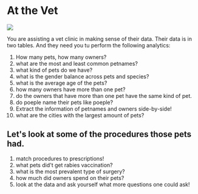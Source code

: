 # At the Vet

![](https://lh3.googleusercontent.com/proxy/q-paEHLGoGZsnC0bh9Zmz5cCKb58MQkIIB-retouRq2XG5OGNdA4rgY8O6eQ16dERTxd7Bxjuppgoey8-Hz6TMh4kJPgQeQYH2_-zzhfo4N_j2QpbPlznky4ehHvhSkXwHhCz36RGvUCil8p7DhdzdU3M3DPRlMgAaM)

You are assisting a vet clinic in making sense of their data. Their data is in two tables. And they need you tu perform the following analytics:

1. How many pets, how many owners?
2. what are the most and least common petnames?
3. what kind of pets do we have?
4. what is the gender balance across pets and species?
5. what is the average age of the pets?
6. how many owners have more than one pet?
7. do the owners that have more than one pet have the same kind of pet.
8. do poeple name their pets like poeple?
9. Extract the information of petnames and owners side-by-side!
10. what are the cities with the largest amount of pets?

## Let's look at some of the procedures those pets had.

1. match procedures to prescriptions!
2. what pets did't get rabies vaccination?
3. what is the most prevalent type of surgery?
4. how much did owners spend on their pets?
5. look at the data and ask yourself what more questions one could ask!